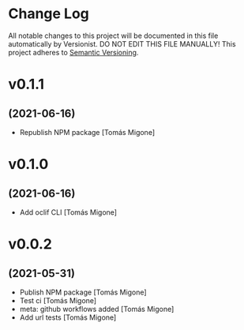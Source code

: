 # Change Log

All notable changes to this project will be documented in this file
automatically by Versionist. DO NOT EDIT THIS FILE MANUALLY!
This project adheres to [Semantic Versioning](http://semver.org/).

# v0.1.1
## (2021-06-16)

* Republish NPM package [Tomás Migone]

# v0.1.0
## (2021-06-16)

* Add oclif CLI [Tomás Migone]

# v0.0.2
## (2021-05-31)

* Publish NPM package [Tomás Migone]
* Test ci [Tomás Migone]
* meta: github workflows added [Tomás Migone]
* Add url tests [Tomás Migone]
